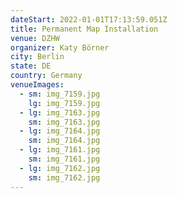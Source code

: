 ```yaml
---
dateStart: 2022-01-01T17:13:59.051Z
title: Permanent Map Installation
venue: DZHW
organizer: Katy Börner
city: Berlin
state: DE
country: Germany
venueImages:
  - sm: img_7159.jpg
    lg: img_7159.jpg
  - lg: img_7163.jpg
    sm: img_7163.jpg
  - lg: img_7164.jpg
    sm: img_7164.jpg
  - lg: img_7161.jpg
    sm: img_7161.jpg
  - lg: img_7162.jpg
    sm: img_7162.jpg
---
```

